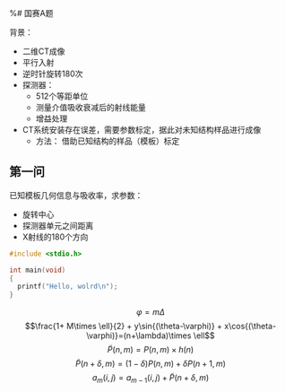 

%# 国赛A题

背景：
- 二维CT成像
- 平行入射
- 逆时针旋转180次
- 探测器：
  - 512个等距单位
  - 测量介值吸收衰减后的射线能量
  - 增益处理
- CT系统安装存在误差，需要参数标定，据此对未知结构样品进行成像
  - 方法： 借助已知结构的样品（模板）标定

## 第一问

已知模板几何信息与吸收率，求参数：
- 旋转中心
- 探测器单元之间距离
- X射线的180个方向
```c
#include <stdio.h>

int main(void)
{
  printf("Hello, wolrd\n");
}
```

$$\varphi = m\Delta$$
$$\frac{1+ M\times \ell}{2} + y\sin{(\theta-\varphi)} + x\cos{(\theta-\varphi)}=(n+\lambda)\times \ell$$
$$\tilde P(n,m) = P(n,m)\times h(n)$$
$$ \tilde P(n+\delta,m) = (1-\delta)P(n,m)+\delta P(n+1, m)$$
$$ a_m(i,j) = a_{m-1}(i,j)+\tilde P(n+\delta, m)$$

